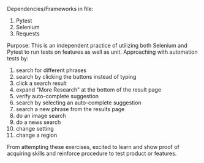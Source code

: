 Dependencies/Frameworks in file:
1. Pytest
2. Selenium
3. Requests

Purpose:
This is an independent practice of utilizing both Selenium and Pytest to run tests on features as well as unit. Approaching with automation tests by:
1. search for different phrases
2. search by clicking the buttons instead of typing
3. click a search result
4. expand "More Research" at the bottom of the result page
5. verify auto-complete suggestion
6. search by selecting an auto-complete suggestion
7. search a new phrase from the results page
8. do an image search
9. do a news search
10. change setting
11. change a region

From attempting these exercises, excited to learn and show proof of acquiring skills and reinforce procedure to test product or features.
